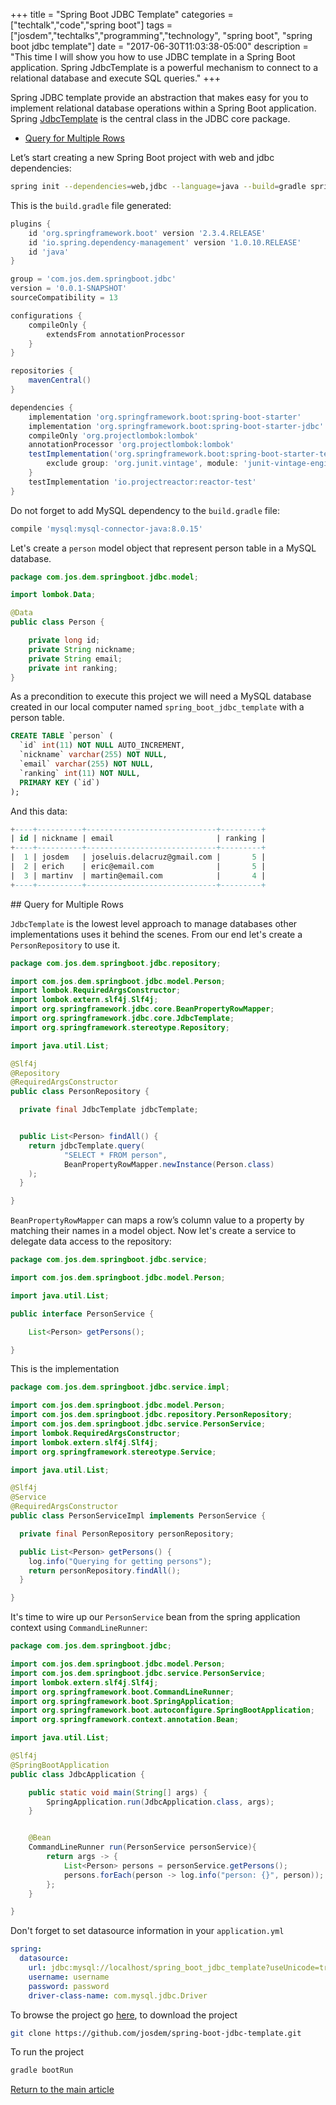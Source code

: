 +++
title = "Spring Boot JDBC Template"
categories = ["techtalk","code","spring boot"]
tags = ["josdem","techtalks","programming","technology", "spring boot", "spring boot jdbc template"]
date = "2017-06-30T11:03:38-05:00"
description = "This time I will show you how to use JDBC template in a Spring Boot application. Spring JdbcTemplate is a powerful mechanism to connect to a relational database and execute SQL queries."
+++

Spring JDBC template provide an abstraction that makes easy for you to implement relational database operations within a Spring Boot application. Spring [JdbcTemplate](https://docs.spring.io/spring-framework/docs/1.0.0/api/org/springframework/jdbc/core/JdbcTemplate.html) is the central class in the JDBC core package.

* [Query for Multiple Rows](#QueryMultipleRows)

Let’s start creating a new Spring Boot project with web and jdbc dependencies:

```bash
spring init --dependencies=web,jdbc --language=java --build=gradle spring-boot-jdbc-template
```

This is the `build.gradle` file generated:


```groovy
plugins {
	id 'org.springframework.boot' version '2.3.4.RELEASE'
	id 'io.spring.dependency-management' version '1.0.10.RELEASE'
	id 'java'
}

group = 'com.jos.dem.springboot.jdbc'
version = '0.0.1-SNAPSHOT'
sourceCompatibility = 13

configurations {
	compileOnly {
		extendsFrom annotationProcessor
	}
}

repositories {
	mavenCentral()
}

dependencies {
	implementation 'org.springframework.boot:spring-boot-starter'
	implementation 'org.springframework.boot:spring-boot-starter-jdbc'
	compileOnly 'org.projectlombok:lombok'
	annotationProcessor 'org.projectlombok:lombok'
	testImplementation('org.springframework.boot:spring-boot-starter-test') {
		exclude group: 'org.junit.vintage', module: 'junit-vintage-engine'
	}
	testImplementation 'io.projectreactor:reactor-test'
}
```

Do not forget to add MySQL dependency to the `build.gradle` file:

```groovy
compile 'mysql:mysql-connector-java:8.0.15'
```

Let's create a `person` model object that represent person table in a MySQL database.

```java
package com.jos.dem.springboot.jdbc.model;

import lombok.Data;

@Data
public class Person {

	private long id;
	private String nickname;
	private String email;
	private int ranking;
}
```

As a precondition to execute this project we will need a MySQL database created in our local computer named `spring_boot_jdbc_template` with a person table.

```sql
CREATE TABLE `person` (
  `id` int(11) NOT NULL AUTO_INCREMENT,
  `nickname` varchar(255) NOT NULL,
  `email` varchar(255) NOT NULL,
  `ranking` int(11) NOT NULL,
  PRIMARY KEY (`id`)
);
```

And this data:

```sql
+----+----------+-----------------------------+---------+
| id | nickname | email                       | ranking |
+----+----------+-----------------------------+---------+
|  1 | josdem   | joseluis.delacruz@gmail.com |       5 |
|  2 | erich    | eric@email.com              |       5 |
|  3 | martinv  | martin@email.com            |       4 |
+----+----------+-----------------------------+---------+
```

<a name="QueryMultipleRows">
## Query for Multiple Rows
</a>


`JdbcTemplate` is the lowest level approach to manage databases other implementations uses it behind the scenes. From our end let's create a `PersonRepository` to use it.

```java
package com.jos.dem.springboot.jdbc.repository;

import com.jos.dem.springboot.jdbc.model.Person;
import lombok.RequiredArgsConstructor;
import lombok.extern.slf4j.Slf4j;
import org.springframework.jdbc.core.BeanPropertyRowMapper;
import org.springframework.jdbc.core.JdbcTemplate;
import org.springframework.stereotype.Repository;

import java.util.List;

@Slf4j
@Repository
@RequiredArgsConstructor
public class PersonRepository {

  private final JdbcTemplate jdbcTemplate;


  public List<Person> findAll() {
    return jdbcTemplate.query(
            "SELECT * FROM person",
            BeanPropertyRowMapper.newInstance(Person.class)
    );
  }

}
```

`BeanPropertyRowMapper` can maps a row’s column value to a property by matching their names in a model object. Now let's create a service to delegate data access to the repository:

```java
package com.jos.dem.springboot.jdbc.service;

import com.jos.dem.springboot.jdbc.model.Person;

import java.util.List;

public interface PersonService {

	List<Person> getPersons();

}
```

This is the implementation

```java
package com.jos.dem.springboot.jdbc.service.impl;

import com.jos.dem.springboot.jdbc.model.Person;
import com.jos.dem.springboot.jdbc.repository.PersonRepository;
import com.jos.dem.springboot.jdbc.service.PersonService;
import lombok.RequiredArgsConstructor;
import lombok.extern.slf4j.Slf4j;
import org.springframework.stereotype.Service;

import java.util.List;

@Slf4j
@Service
@RequiredArgsConstructor
public class PersonServiceImpl implements PersonService {

  private final PersonRepository personRepository;

  public List<Person> getPersons() {
    log.info("Querying for getting persons");
    return personRepository.findAll();
  }

}
```

It's time to wire up our `PersonService` bean from the spring application context using `CommandLineRunner`:

```java
package com.jos.dem.springboot.jdbc;

import com.jos.dem.springboot.jdbc.model.Person;
import com.jos.dem.springboot.jdbc.service.PersonService;
import lombok.extern.slf4j.Slf4j;
import org.springframework.boot.CommandLineRunner;
import org.springframework.boot.SpringApplication;
import org.springframework.boot.autoconfigure.SpringBootApplication;
import org.springframework.context.annotation.Bean;

import java.util.List;

@Slf4j
@SpringBootApplication
public class JdbcApplication {

    public static void main(String[] args) {
        SpringApplication.run(JdbcApplication.class, args);
    }


    @Bean
    CommandLineRunner run(PersonService personService){
        return args -> {
            List<Person> persons = personService.getPersons();
            persons.forEach(person -> log.info("person: {}", person));
        };
    }

}
```

Don't forget to set datasource information in your `application.yml`

```yaml
spring:
  datasource:
    url: jdbc:mysql://localhost/spring_boot_jdbc_template?useUnicode=true&characterEncoding=UTF-8&serverTimezone=UTC
    username: username
    password: password
    driver-class-name: com.mysql.jdbc.Driver
```

To browse the project go [here](https://github.com/josdem/spring-boot-jdbc-template), to download the project

```bash
git clone https://github.com/josdem/spring-boot-jdbc-template.git
```

To run the project

```bash
gradle bootRun
```

[Return to the main article](/techtalk/spring#Spring_Boot)
